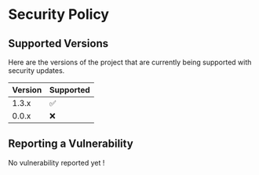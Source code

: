 # Security Policy

## Supported Versions

Here are the versions of the project that are
currently being supported with security updates.

| Version | Supported          |
| ------- | ------------------ |
| 1.3.x   | :white_check_mark: |
| 0.0.x   | :x:                |

## Reporting a Vulnerability

No vulnerability reported yet !

